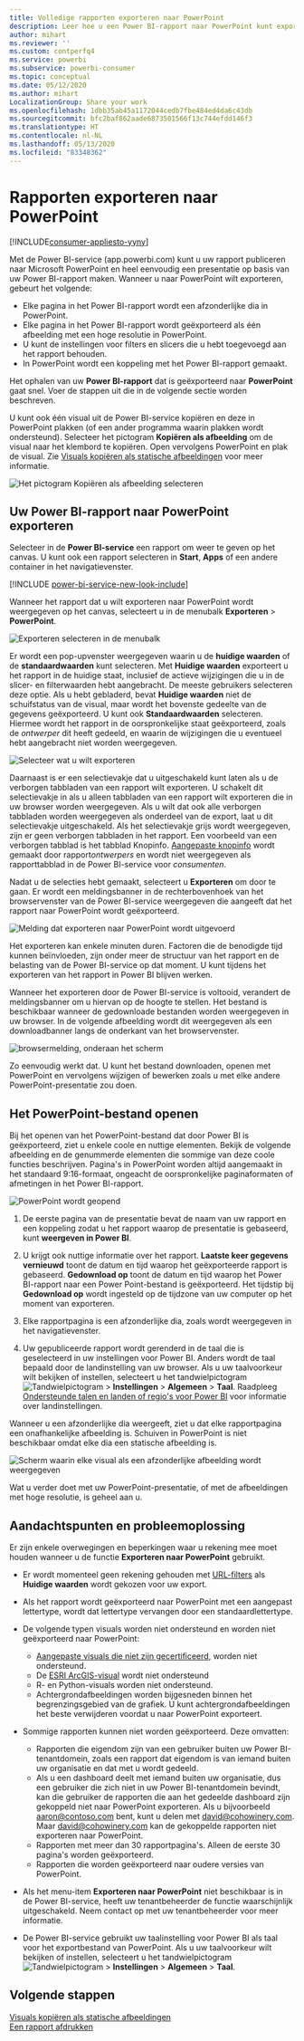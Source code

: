 ```yaml
---
title: Volledige rapporten exporteren naar PowerPoint
description: Leer hoe u een Power BI-rapport naar PowerPoint kunt exporteren.
author: mihart
ms.reviewer: ''
ms.custom: contperfq4
ms.service: powerbi
ms.subservice: powerbi-consumer
ms.topic: conceptual
ms.date: 05/12/2020
ms.author: mihart
LocalizationGroup: Share your work
ms.openlocfilehash: 1dbb35ab45a1172044cedb7fbe484ed4da6c43db
ms.sourcegitcommit: bfc2baf862aade6873501566f13c744efdd146f3
ms.translationtype: HT
ms.contentlocale: nl-NL
ms.lasthandoff: 05/13/2020
ms.locfileid: "83348362"
---
```

# <a name="export-reports-to-powerpoint"></a>Rapporten exporteren naar PowerPoint

[!INCLUDE[consumer-appliesto-yyny](../includes/consumer-appliesto-yyny.md)]


Met de Power BI-service (app.powerbi.com) kunt u uw rapport publiceren naar Microsoft PowerPoint en heel eenvoudig een presentatie op basis van uw Power BI-rapport maken. Wanneer u naar PowerPoint wilt exporteren, gebeurt het volgende:

* Elke pagina in het Power BI-rapport wordt een afzonderlijke dia in PowerPoint.
* Elke pagina in het Power BI-rapport wordt geëxporteerd als één afbeelding met een hoge resolutie in PowerPoint.
* U kunt de instellingen voor filters en slicers die u hebt toegevoegd aan het rapport behouden.
* In PowerPoint wordt een koppeling met het Power BI-rapport gemaakt.

Het ophalen van uw **Power BI-rapport** dat is geëxporteerd naar **PowerPoint** gaat snel. Voer de stappen uit die in de volgende sectie worden beschreven.

U kunt ook één visual uit de Power BI-service kopiëren en deze in PowerPoint plakken (of een ander programma waarin plakken wordt ondersteund). Selecteer het pictogram **Kopiëren als afbeelding** om de visual naar het klembord te kopiëren. Open vervolgens PowerPoint en plak de visual. Zie [Visuals kopiëren als statische afbeeldingen](../power-bi-visualization-copy-paste.md) voor meer informatie.

![Het pictogram Kopiëren als afbeelding selecteren](media/end-user-powerpoint/power-bi-copy.png)

## <a name="export-your-power-bi-report-to-powerpoint"></a>Uw Power BI-rapport naar PowerPoint exporteren
Selecteer in de **Power BI-service** een rapport om weer te geven op het canvas. U kunt ook een rapport selecteren in **Start**, **Apps** of een andere container in het navigatievenster.

[!INCLUDE [power-bi-service-new-look-include](../includes/power-bi-service-new-look-include.md)]

Wanneer het rapport dat u wilt exporteren naar PowerPoint wordt weergegeven op het canvas, selecteert u in de menubalk **Exporteren** > **PowerPoint**.

![Exporteren selecteren in de menubalk](media/end-user-powerpoint/power-bi-export.png)

Er wordt een pop-upvenster weergegeven waarin u de **huidige waarden** of de **standaardwaarden** kunt selecteren. Met **Huidige waarden** exporteert u het rapport in de huidige staat, inclusief de actieve wijzigingen die u in de slicer- en filterwaarden hebt aangebracht.  De meeste gebruikers selecteren deze optie. Als u hebt gebladerd, bevat **Huidige waarden** niet de schuifstatus van de visual, maar wordt het bovenste gedeelte van de gegevens geëxporteerd. U kunt ook **Standaardwaarden** selecteren. Hiermee wordt het rapport in de oorspronkelijke staat geëxporteerd, zoals de *ontwerper* dit heeft gedeeld, en waarin de wijzigingen die u eventueel hebt aangebracht niet worden weergegeven.

![Selecteer wat u wilt exporteren](media/end-user-powerpoint/power-bi-current-values.png)
 
Daarnaast is er een selectievakje dat u uitgeschakeld kunt laten als u de verborgen tabbladen van een rapport wilt exporteren. U schakelt dit selectievakje in als u alleen tabbladen van een rapport wilt exporteren die in uw browser worden weergegeven. Als u wilt dat ook alle verborgen tabbladen worden weergegeven als onderdeel van de export, laat u dit selectievakje uitgeschakeld. Als het selectievakje grijs wordt weergegeven, zijn er geen verborgen tabbladen in het rapport. Een voorbeeld van een verborgen tabblad is het tabblad Knopinfo. [Aangepaste knopinfo](../create-reports/desktop-tooltips.md) wordt gemaakt door rapport*ontwerpers* en wordt niet weergegeven als rapporttabblad in de Power BI-service voor *consumenten*. 

Nadat u de selecties hebt gemaakt, selecteert u **Exporteren** om door te gaan. Er wordt een meldingsbanner in de rechterbovenhoek van het browservenster van de Power BI-service weergegeven die aangeeft dat het rapport naar PowerPoint wordt geëxporteerd. 



![Melding dat exporteren naar PowerPoint wordt uitgevoerd](media/end-user-powerpoint/power-bi-export-progress.png)

Het exporteren kan enkele minuten duren. Factoren die de benodigde tijd kunnen beïnvloeden, zijn onder meer de structuur van het rapport en de belasting van de Power BI-service op dat moment. U kunt tijdens het exporteren van het rapport in Power BI blijven werken.

Wanneer het exporteren door de Power BI-service is voltooid, verandert de meldingsbanner om u hiervan op de hoogte te stellen. Het bestand is beschikbaar wanneer de gedownloade bestanden worden weergegeven in uw browser. In de volgende afbeelding wordt dit weergegeven als een downloadbanner langs de onderkant van het browservenster.

![browsermelding, onderaan het scherm](media/end-user-powerpoint/power-bi-browsers.png)

Zo eenvoudig werkt dat. U kunt het bestand downloaden, openen met PowerPoint en vervolgens wijzigen of bewerken zoals u met elke andere PowerPoint-presentatie zou doen.

## <a name="open-the-powerpoint-file"></a>Het PowerPoint-bestand openen
Bij het openen van het PowerPoint-bestand dat door Power BI is geëxporteerd, ziet u enkele coole en nuttige elementen. Bekijk de volgende afbeelding en de genummerde elementen die sommige van deze coole functies beschrijven. Pagina's in PowerPoint worden altijd aangemaakt in het standaard 9:16-formaat, ongeacht de oorspronkelijke paginaformaten of afmetingen in het Power BI-rapport.

![PowerPoint wordt geopend](media/end-user-powerpoint/power-bi-powerpoint-numbered.png)

1. De eerste pagina van de presentatie bevat de naam van uw rapport en een koppeling zodat u het rapport waarop de presentatie is gebaseerd, kunt **weergeven in Power BI**.
2. U krijgt ook nuttige informatie over het rapport. **Laatste keer gegevens vernieuwd** toont de datum en tijd waarop het geëxporteerde rapport is gebaseerd. **Gedownload op** toont de datum en tijd waarop het Power BI-rapport naar een Power Point-bestand is geëxporteerd. Het tijdstip bij **Gedownload op** wordt ingesteld op de tijdzone van uw computer op het moment van exporteren.


3. Elke rapportpagina is een afzonderlijke dia, zoals wordt weergegeven in het navigatievenster. 
4. Uw gepubliceerde rapport wordt gerenderd in de taal die is geselecteerd in uw instellingen voor Power BI. Anders wordt de taal bepaald door de landinstelling van uw browser. Als u uw taalvoorkeur wilt bekijken of instellen, selecteert u het tandwielpictogram ![Tandwielpictogram](media/end-user-powerpoint/power-bi-settings-icon.png) > **Instellingen** > **Algemeen** > **Taal**. Raadpleeg [Ondersteunde talen en landen of regio's voor Power BI](../fundamentals/supported-languages-countries-regions.md) voor informatie over landinstellingen.


Wanneer u een afzonderlijke dia weergeeft, ziet u dat elke rapportpagina een onafhankelijke afbeelding is. Schuiven in PowerPoint is niet beschikbaar omdat elke dia een statische afbeelding is.

![Scherm waarin elke visual als een afzonderlijke afbeelding wordt weergegeven](media/end-user-powerpoint/power-bi-images.png)

Wat u verder doet met uw PowerPoint-presentatie, of met de afbeeldingen met hoge resolutie, is geheel aan u.

## <a name="considerations-and-troubleshooting"></a>Aandachtspunten en probleemoplossing
Er zijn enkele overwegingen en beperkingen waar u rekening mee moet houden wanneer u de functie **Exporteren naar PowerPoint** gebruikt.
 

* Er wordt momenteel geen rekening gehouden met [URL-filters](../service-url-filters.md) als **Huidige waarden** wordt gekozen voor uw export.

* Als het rapport wordt geëxporteerd naar PowerPoint met een aangepast lettertype, wordt dat lettertype vervangen door een standaardlettertype.

* De volgende typen visuals worden niet ondersteund en worden niet geëxporteerd naar PowerPoint:
   - [Aangepaste visuals die niet zijn gecertificeerd](../developer/power-bi-custom-visuals-certified.md), worden niet ondersteund. 
   - De [ESRI ArcGIS-visual](../visuals/power-bi-visualizations-arcgis.md) wordt niet ondersteund
   - R- en Python-visuals worden niet ondersteund.
   - Achtergrondafbeeldingen worden bijgesneden binnen het begrenzingsgebied van de grafiek. U kunt achtergrondafbeeldingen het beste verwijderen voordat u naar PowerPoint exporteert.

* Sommige rapporten kunnen niet worden geëxporteerd. Deze omvatten:
    - Rapporten die eigendom zijn van een gebruiker buiten uw Power BI-tenantdomein, zoals een rapport dat eigendom is van iemand buiten uw organisatie en dat met u wordt gedeeld.
    - Als u een dashboard deelt met iemand buiten uw organisatie, dus een gebruiker die zich niet in uw Power BI-tenantdomein bevindt, kan die gebruiker de rapporten die aan het gedeelde dashboard zijn gekoppeld niet naar PowerPoint exporteren. Als u bijvoorbeeld aaron@contoso.com bent, kunt u delen met david@cohowinery.com. Maar david@cohowinery.com kan de gekoppelde rapporten niet exporteren naar PowerPoint.
    - Rapporten met meer dan 30 rapportpagina's. Alleen de eerste 30 pagina's worden geëxporteerd.
    - Rapporten die worden geëxporteerd naar oudere versies van PowerPoint.

* Als het menu-item **Exporteren naar PowerPoint** niet beschikbaar is in de Power BI-service, heeft uw tenantbeheerder de functie waarschijnlijk uitgeschakeld. Neem contact op met uw tenantbeheerder voor meer informatie.
* De Power BI-service gebruikt uw taalinstelling voor Power BI als taal voor het exportbestand van PowerPoint. Als u uw taalvoorkeur wilt bekijken of instellen, selecteert u het tandwielpictogram ![Tandwielpictogram](media/end-user-powerpoint/power-bi-settings-icon.png) > **Instellingen** > **Algemeen** > **Taal**.



## <a name="next-steps"></a>Volgende stappen
[Visuals kopiëren als statische afbeeldingen](../power-bi-visualization-copy-paste.md)    
[Een rapport afdrukken](end-user-print.md)

